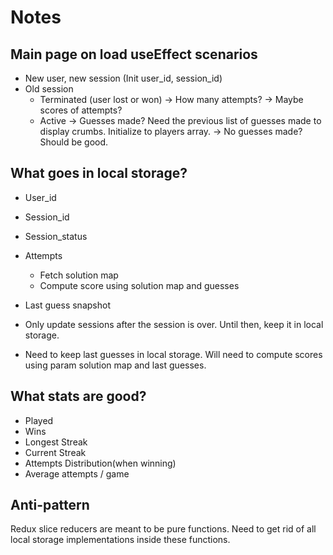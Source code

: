 # Notes

## Main page on load useEffect scenarios

- New user, new session (Init user_id, session_id)
- Old session
  - Terminated (user lost or won)
    -> How many attempts?
    -> Maybe scores of attempts?
  - Active
    -> Guesses made? Need the previous list of guesses made to display crumbs. Initialize to players array.
    -> No guesses made? Should be good.

## What goes in local storage?

- User_id
- Session_id
- Session_status
- Attempts
  - Fetch solution map
  - Compute score using solution map and guesses
- Last guess snapshot

- Only update sessions after the session is over. Until then, keep it in local storage.
- Need to keep last guesses in local storage. Will need to compute scores using param solution map and last guesses.

## What stats are good?

- Played
- Wins
- Longest Streak
- Current Streak
- Attempts Distribution(when winning)
- Average attempts / game

## Anti-pattern

Redux slice reducers are meant to be pure functions. Need to get rid of all local storage implementations inside these functions.

